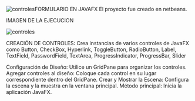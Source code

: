 ![controles](https://github.com/LisAgui09/Formulario.JavaFX/assets/169218807/e38968eb-0584-4c27-85ac-244c3d63e07c)FORMULARIO EN JAVAFX
El proyecto fue creado en netbeans.

IMAGEN DE LA EJECUCION


![controles](https://github.com/LisAgui09/Formulario.JavaFX/assets/169218807/a1c8a58c-15c0-4377-96eb-2230bee2ef2c)


CREACIÓN DE CONTROLES:
Crea instancias de varios controles de JavaFX como Button, CheckBox, Hyperlink, ToggleButton, RadioButton, Label, TextField, PasswordField, TextArea, ProgressIndicator, ProgressBar, Slider

Configuración de Diseño: Utilice un GridPane para organizar los controles.
Agregar controles al diseño: Coloque cada control en su lugar correspondiente dentro del GridPane.
Crear y Mostrar la Escena: Configura la escena y la muestra en la ventana principal.
Método principal: Inicia la aplicación JavaFX.
